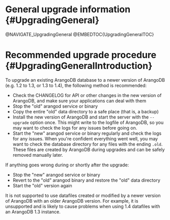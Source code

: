 General upgrade information {#UpgradingGeneral}
===============================================

@NAVIGATE_UpgradingGeneral
@EMBEDTOC{UpgradingGeneralTOC}

Recommended upgrade procedure {#UpgradingGeneralIntroduction}
=============================================================

To upgrade an existing ArangoDB database to a newer version of ArangoDB (e.g. 1.2 to 1.3, or 1.3 to 1.4), the following method is recommended:
- Check the CHANGELOG for API or other changes in the new version of ArangoDB, and make sure your applications can deal with them
- Stop the "old" arangod service or binary
- Copy the entire "old" data directory to a safe place (that is, a backup)
- Install the new version of ArangoDB and start the server with the `--upgrade` option once. This might write to the logfile of ArangoDB, so you may want to check the logs for any issues before going on.
- Start the "new" arangod service or binary regularly and check the logs for any issues. When you're confident everything went well, you may want to check the database directory for any files with the ending `.old`. These files are created by ArangoDB during upgrades and can be safely removed manually later.

If anything goes wrong during or shortly after the upgrade:
- Stop the "new" arangod service or binary
- Revert to the "old" arangod binary and restore the "old" data directory
- Start the "old" version again

It is not supported to use datafiles created or modified by a newer version of ArangoDB with an older ArangoDB version. For example, it is unsupported and is likely to cause problems when using 1.4 datafiles with an ArangoDB 1.3 instance.
